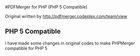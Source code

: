 #PDFMerger for PHP (PHP 5 Compatible)

Original written by http://pdfmerger.codeplex.com/team/view

## PHP 5 Compatible

I have made some changes in original codes to make PHPMerger compatible for PHP 5